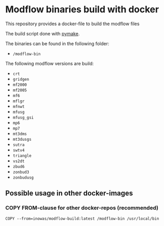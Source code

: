 # Modflow binaries build with docker

This repository provides a docker-file to build the modflow files

The build script done with [pymake](https://github.com/modflowpy/pymake).

The binaries can be found in the following folder:

* ```/modflow-bin```

The following modflow versions are build:

* ```crt```
* ```gridgen```
* ```mf2000```
* ```mf2005```
* ```mf6```
* ```mflgr```
* ```mfnwt```
* ```mfusg```
* ```mfusg_gsi```
* ```mp6```
* ```mp7```
* ```mt3dms```
* ```mt3dusgs```
* ```sutra```
* ```swtv4```
* ```triangle```
* ```vs2dt```
* ```zbud6```
* ```zonbud3```
* ```zonbudusg```

## Possible usage in other docker-images

### COPY FROM-clause for other docker-repos (recommended)

```
COPY --from=inowas/modflow-build:latest /modflow-bin /usr/local/bin
```
